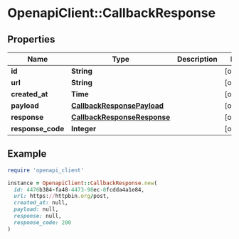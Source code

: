 # OpenapiClient::CallbackResponse

## Properties

| Name | Type | Description | Notes |
| ---- | ---- | ----------- | ----- |
| **id** | **String** |  | [optional] |
| **url** | **String** |  | [optional] |
| **created_at** | **Time** |  | [optional] |
| **payload** | [**CallbackResponsePayload**](CallbackResponsePayload.md) |  | [optional] |
| **response** | [**CallbackResponseResponse**](CallbackResponseResponse.md) |  | [optional] |
| **response_code** | **Integer** |  | [optional] |

## Example

```ruby
require 'openapi_client'

instance = OpenapiClient::CallbackResponse.new(
  id: 4476b384-fa48-4473-98ec-8fcdda4a1e84,
  url: https://httpbin.org/post,
  created_at: null,
  payload: null,
  response: null,
  response_code: 200
)
```

